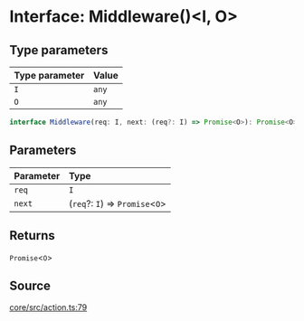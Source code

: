 # Interface: Middleware()\<I, O\>

## Type parameters

| Type parameter | Value |
| :------ | :------ |
| `I` | `any` |
| `O` | `any` |

```ts
interface Middleware(req: I, next: (req?: I) => Promise<O>): Promise<O>
```

## Parameters

| Parameter | Type |
| :------ | :------ |
| `req` | `I` |
| `next` | (`req`?: `I`) => `Promise`\<`O`\> |

## Returns

`Promise`\<`O`\>

## Source

[core/src/action.ts:79](https://github.com/firebase/genkit/blob/2b0be364306d92a8e7d13efc2da4fb04c1d21e29/js/core/src/action.ts#L79)
